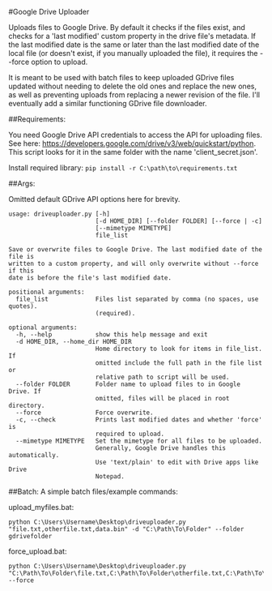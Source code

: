 #Google Drive Uploader

Uploads files to Google Drive. By default it checks if the files exist, and checks for a 'last modified' custom property in the drive file's metadata. If the last modified date is the same or later than the last modified date of the local file (or doesn't exist, if you manually uploaded the file), it requires the --force option to upload.

It is meant to be used with batch files to keep uploaded GDrive files updated without needing to delete the old ones and replace the new ones, as well as preventing uploads from replacing a newer revision of the file. I'll eventually add a similar functioning GDrive file downloader.

##Requirements:

You need Google Drive API credentials to access the API for uploading files. See here: https://developers.google.com/drive/v3/web/quickstart/python. This script looks for it in the same folder with the name 'client_secret.json'.

Install required library: `pip install -r C:\path\to\requirements.txt`

##Args:

Omitted default GDrive API options here for brevity.

```
usage: driveuploader.py [-h]
                        [-d HOME_DIR] [--folder FOLDER] [--force | -c]
                        [--mimetype MIMETYPE]
                        file_list

Save or overwrite files to Google Drive. The last modified date of the file is
written to a custom property, and will only overwrite without --force if this
date is before the file's last modified date.

positional arguments:
  file_list             Files list separated by comma (no spaces, use quotes).
                        (required).

optional arguments:
  -h, --help            show this help message and exit
  -d HOME_DIR, --home_dir HOME_DIR
                        Home directory to look for items in file_list. If
                        omitted include the full path in the file list or
                        relative path to script will be used.
  --folder FOLDER       Folder name to upload files to in Google Drive. If
                        omitted, files will be placed in root directory.
  --force               Force overwrite.
  -c, --check           Prints last modified dates and whether 'force' is
                        required to upload.
  --mimetype MIMETYPE   Set the mimetype for all files to be uploaded.
                        Generally, Google Drive handles this automatically.
                        Use 'text/plain' to edit with Drive apps like Drive
                        Notepad.
```

##Batch:
A simple batch files/example commands:

upload_myfiles.bat:
```
python C:\Users\Username\Desktop\driveuploader.py "file.txt,otherfile.txt,data.bin" -d "C:\Path\To\Folder" --folder gdrivefolder
```

force_upload.bat:
```
python C:\Users\Username\Desktop\driveuploader.py "C:\Path\To\Folder\file.txt,C:\Path\To\Folder\otherfile.txt,C:\Path\To\Folder\data.bin" --force
```
